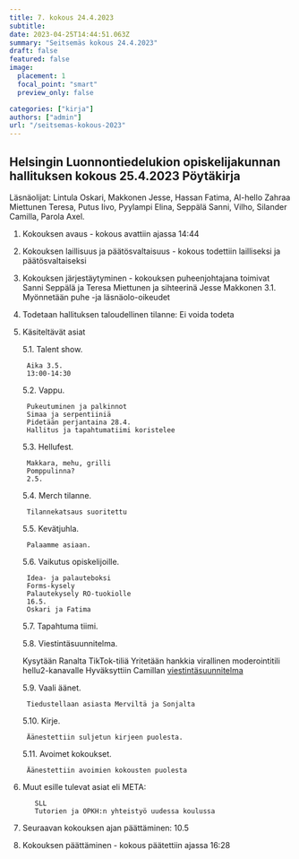 ```yaml
---
title: 7. kokous 24.4.2023
subtitle: 
date: 2023-04-25T14:44:51.063Z
summary: "Seitsemäs kokous 24.4.2023"
draft: false
featured: false
image:
  placement: 1
  focal_point: "smart"
  preview_only: false

categories: ["kirja"]
authors: ["admin"]
url: "/seitsemas-kokous-2023"
---
```

## Helsingin Luonnontiedelukion opiskelijakunnan hallituksen kokous 25.4.2023 Pöytäkirja

Läsnäolijat: Lintula Oskari, Makkonen Jesse, Hassan Fatima, Al-hello Zahraa Miettunen Teresa, Putus Iivo, Pyylampi Elina, Seppälä Sanni,   Vilho, Silander Camilla, Parola Axel.

1. Kokouksen avaus - kokous avattiin ajassa 14:44
2. Kokouksen laillisuus ja päätösvaltaisuus - kokous todettiin lailliseksi ja
päätösvaltaiseksi
3. Kokouksen järjestäytyminen - kokouksen puheenjohtajana toimivat Sanni Seppälä ja Teresa Miettunen ja sihteerinä Jesse Makkonen
3.1. Myönnetään puhe -ja läsnäolo-oikeudet
4. Todetaan hallituksen taloudellinen tilanne: Ei voida todeta

5. Käsiteltävät asiat

    5.1. Talent show.
  
        Aika 3.5.
        13:00-14:30

    5.2. Vappu.

        Pukeutuminen ja palkinnot
        Simaa ja serpentiiniä
        Pidetään perjantaina 28.4.
        Hallitus ja tapahtumatiimi koristelee

    5.3. Hellufest.

        Makkara, mehu, grilli
        Pomppulinna?
        2.5.

   5.4. Merch tilanne.

        Tilannekatsaus suoritettu

   5.5. Kevätjuhla.

        Palaamme asiaan.

   5.6. Vaikutus opiskelijoille.

        Idea- ja palauteboksi
        Forms-kysely
        Palautekysely RO-tuokiolle
        16.5.
        Oskari ja Fatima

   5.7. Tapahtuma tiimi.

   5.8. Viestintäsuunnitelma.

    Kysytään Ranalta TikTok-tiliä
    Yritetään hankkia virallinen moderointitili hellu2-kanavalle
    Hyväksyttiin Camillan [viestintäsuunnitelma](https://docs.google.com/document/d/14f1_gFutMswjDomHfsmuqpAz4vkMPO9_fGkxs2FD1qM/edit?usp=sharing)

   5.9. Vaali äänet.

        Tiedustellaan asiasta Merviltä ja Sonjalta

   5.10. Kirje.

        Äänestettiin suljetun kirjeen puolesta.

   5.11. Avoimet kokoukset.

        Äänestettiin avoimien kokousten puolesta

6. Muut esille tulevat asiat eli META:

          SLL
          Tutorien ja OPKH:n yhteistyö uudessa koulussa

7. Seuraavan kokouksen ajan päättäminen: 10.5
8. Kokouksen päättäminen - kokous päätettiin ajassa 16:28
